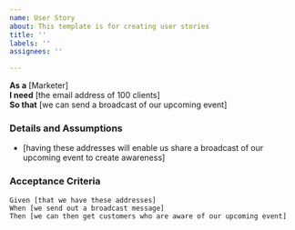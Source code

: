 ```yaml
---
name: User Story
about: This template is for creating user stories
title: ''
labels: ''
assignees: ''

---
```


**As a** [Marketer]  
 **I need** [the email address of 100 clients]  
 **So that** [we can send a broadcast of our upcoming event]  
   
 ### Details and Assumptions
 * [having these addresses will enable us share a broadcast of our upcoming event to create awareness]
   
 ### Acceptance Criteria  
   
 ```gherkin
 Given [that we have these addresses]
 When [we send out a broadcast message]
 Then [we can then get customers who are aware of our upcoming event]
 ```
